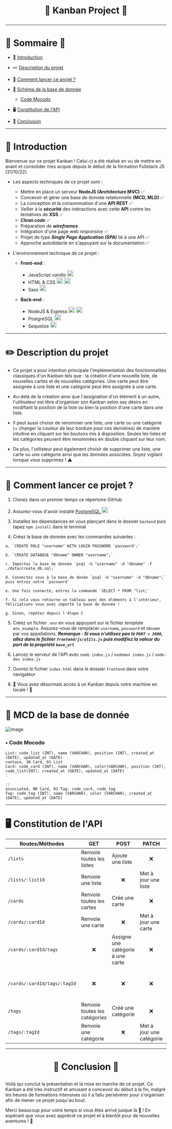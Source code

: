 # <p align=center> :tada:  Kanban Project :tada:  </p> 
---
# :memo: Sommaire :memo:

- :wave: [Introduction](#introduction)

- :pencil2: [Description du projet](#description)

- :rocket: [Comment lancer ce projet ?](#start)

- :art: [Schéma de la base de donnée](#mcd)
  - [Code Mocodo](#mocodo)
  
- :desktop_computer: [Constitution de l'API](#api) 

- :confetti_ball: [Conclusion](#conclusion)
---
# :wave: <a id="introduction"></a> Introduction

Bienvenue sur ce projet Kanban ! Celui-ci a été réalisé en vu de mettre en avant et consolider mes acquis depuis le début de la formation Fullstack JS (31/10/22).

- Les aspects techniques de ce projet sont :
  - Mettre en place un serveur **NodeJS (Architecture MVC)** :white_check_mark: 
  - Concevoir et gérer une base de donnée relationnelle **(MCD, MLD)** :white_check_mark: 
  - La conception et la consommation d'une **API REST** :white_check_mark: 
  - Veiller à la **sécurité** des intéractions avec cette **API** contre les tentatives de **XSS** :white_check_mark: 
  - **_Clean code_** :white_check_mark: 
  - Préparation de **_wireframes_**
  - Intégration d'une page web _responsive_ :white_check_mark: 
  - Projet de type **_Single Page Application (SPA)_** lié à une API :white_check_mark: 
  - Approche autodidacte en s'appuyant sur la documentation :white_check_mark: 
  
- L'environnement technique de ce projet :
  - **Front-end** :
    - JavaScript _vanilla_ <img src="https://user-images.githubusercontent.com/115977341/217671341-d883f8f0-29ce-456f-822c-84f60c101a2c.png" width="20px" height="20px">
    - HTML & CSS <img src="https://cdn-icons-png.flaticon.com/512/5968/5968267.png" width="20px" height="20px"> <img src="https://cdn-icons-png.flaticon.com/512/5968/5968242.png" width="20px" height="20px"> 
    - Sass <img src="https://cdn-icons-png.flaticon.com/512/919/919831.png" width="20px" height="20px">
   
   - **Back-end** :
   
      - NodeJS & Express <img src="https://cdn-icons-png.flaticon.com/512/919/919825.png" width="20px" height="20px"> <img src="https://user-images.githubusercontent.com/115977341/213268782-c620c3a9-f321-4e08-90bd-d545336be168.png" width="20px" height="20px">
      - PostgreSQL <img src="https://cdn-icons-png.flaticon.com/512/5968/5968342.png" width="20px" height="20px">
      - Sequelize <img src="https://sequelize.org/img/logo.svg" width="20px" height="20px">
      
-------
      
# :pencil2: <a id="description"></a> Description du projet

- Ce projet a pour intention principale l'implémentation des fonctionnalités classiques d'un Kanban tels que : la création d'une nouvelle liste, de nouvelles cartes et de nouvelles catégories. Une carte peut être assignée à une liste et une catégorie peut être assignée à une carte.

- Au-delà de la création ainsi que l'assignation d'un élément à un autre, l'utilisateur est libre d'organiser son Kanban selon ses désirs en modifiant la position de la liste ou bien la position d'une carte dans une liste.

- Il peut aussi choisir de renommer une liste, une carte ou une catégorie (+ changer la couleur de leur bordure pour ces dernières) de manière intuitive en cliquant sur les boutons mis à disposition. Seules les listes et les catégories peuvent être renommées en double cliquant sur leur nom.

- De plus, l'utilisteur peut également choisir de supprimer une liste, une carte ou une catégorie ainsi que les données associées. Soyez vigilant lorsque vous supprimez ! :warning:

-------------

# :rocket: <a id="start"></a> Comment lancer ce projet ?

  1) Clonez dans un premier temps ce répertoire GitHub
  
  2) Assurez-vous d'avoir installé <a href="https://www.postgresql.org/download/" target="_blank"> PostgreSQL </a> <img src="https://cdn-icons-png.flaticon.com/512/5968/5968342.png" width="20px" height="20px">
  3) Installez les dépendances en vous plançant dans le dossier `backend` puis tapez `npm install` dans le terminal
  4) Créez la base de donnée avec les commandes suivantes :
  
    a. `CREATE ROLE "username" WITH LOGIN PASSWORD 'password';`
    
    b. `CREATE DATABASE "dbname" OWNER "username";`
    
    c. Importez la base de donnée `psql -U "username" -d "dbname" -f ./data/create_db.sql;`
    
    d. Connectez vous à la base de donée `psql -U "username" -d "dbname";` puis entrez votre `password`
    
    e. Une fois connecté, entrez la commande `SELECT * FROM "list;`
    
    f. Si cela vous retourne un tableau avec des éléments à l'intérieur, féliciations vous avez importé la base de donnée !
    
    g. Sinon, répétez depuis l'étape C
    
  5) Créez un fichier `.env` en vous appuyant sur le fichier _template_ `env_example`. Assurez-vous de remplacer `username`, `password` et `dbname` par vos appellations. **_Remarque : Si vous n'utilisez pas le `PORT = 3000`, allez dans le fichier `frontend/js/utils.js` puis modifiez la valeur du port de la propriété `base_url`_**
  
  6) Lancez le serveur de l'API avec `node index.js` / `nodemon index.js` / `node-dev index.js`
  
  7) Ouvrez le fichier `index.html` dans le dossier `frontend` dans votre navigateur
  
  8) :tada: Vous avez désormais accès à un Kanban depuis votre machine en locale ! :tada:
  ---
  
# <a id="mcd"></a> :art: MCD de la base de donnée

![image](https://user-images.githubusercontent.com/115977341/217832465-f0dcf922-cc9d-4189-9238-d8f009d1c033.png)

### <a id="mocodo"></a> • Code Mocodo

```
List: code_list (INT), name (VARCHAR), position (INT), created_at (DATE), updated_at (DATE)
contain, 1N Card, 01 List
Card: code_card (INT), name (VARCHAR), color(VARCHAR), position (INT), code_list(INT), created_at (DATE), updated_at (DATE)
:

::
associated, 0N Card, 01 Tag: code_card, code_tag
Tag: code_tag (INT), name (VARCHAR), color (VARCHAR), created_at (DATE), updated_at (DATE)
```
---

# <a id="api"></a> :desktop_computer: Constitution de l'API
|  Routes/Méthodes | GET | POST | PATCH | PUT | DELETE |
|---|---|---|---|---|---|
| `/lists` | Renvoie toutes les listes   | Ajoute une liste | <p align="center">:x:</p> | <p align="center">:x:</p> | <p align="center">:x:</p> |
| `/lists/:listId` | Renvoie une liste  | <p align="center">:x:</p> | Met à jour une liste | <p align="center">:x:</p> | Supprime une liste |
| `/cards` | Renvoie toutes les cartes  | Créé une carte | <p align="center">:x:</p>  | <p align="center">:x:</p> | <p align="center">:x:</p> |
| `/cards/:cardId` | Renvoie une carte | <p align="center">:x:</p> | Met à jour une carte  | <p align="center">:x:</p> | Supprime une carte |
| `/cards/:cardId/tags`  | <p align="center">:x:</p> | Assigne une catégorie à une carte  | <p align="center">:x:</p> | <p align="center">:x:</p>  | <p align="center">:x:</p> |
| `/cards/:cardId/tags/:tagId`  | <p align="center">:x:</p> | <p align="center">:x:</p> | <p align="center">:x:</p> | <p align="center">:x:</p> | Retire une catégorie à une carte |
| `/tags`  | Renvoie toutes les catégories  | Créé une catégorie  | <p align="center">:x:</p>  | <p align="center">:x:</p> | <p align="center">:x:</p> |
| `/tags/:tagId` | Renvoie une catégorie | <p align="center">:x:</p> | Met à jour une catégorie | <p align="center">:x:</p> | Supprime une catégorie |

----
# <a id="conclusion"></a> <p align="center"> :confetti_ball: Conclusion :confetti_ball:  </p>

Voilà qui conclut la présentation et la mise en marche de ce projet. Ce Kanban a été très instructif et amusant à concevoir du début à la fin, malgré les heures de formations intensives où il a fallu persévérer pour s'organiser afin de mener ce projet jusqu'au bout. 

Merci beaucoup pour votre temps si vous êtes arrivé jusque là :muscle: ! En espérant que vous avez apprécié ce projet et à bientôt pour de nouvelles aventures ! :wave: 
